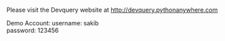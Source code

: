 Please visit the Devquery website at http://devquery.pythonanywhere.com

Demo Account:
username: sakib <br>
password: 123456
